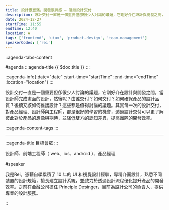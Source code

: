 ```yaml
---
title: 設計很豐滿，開發很骨感 — 淺談設計交付
description: 設計交付一直是一個重要但卻很少人討論的議題，它剛好介在設計與開發之間，當設計師完成畫面的設計，然後呢？由誰交付？如何交付？如何確保產品的設計品質？後續又該如何維護設計？這些都是值得討論的議題。實每一次的設計交付，對產品經理、設計師與工程師，都是很好的學習的機會，透過設計交付可以更了解彼此對於產品的想像與期待，並降低雙方的認知差異，提高團隊的開發效率。
date: 2024-12-27
startTime: 11:55
endTime: 12:40
location: A
tags: ['frontend', 'uiux', 'product-design', 'team-management']
speakerCodes: ['rei']
---
```


::agenda-tabs-content
<!--議程資訊-->
#agenda
:::agenda-title
{{ $doc.title }}
:::

:::agenda-info{:date="date" :start-time="startTime" :end-time="endTime" :location="location"}
:::

<!--議程資訊(內容)-->
設計交付一直是一個重要但卻很少人討論的議題，它剛好介在設計與開發之間，當設計師完成畫面的設計，然後呢？由誰交付？如何交付？如何確保產品的設計品質？後續又該如何維護設計？這些都是值得討論的議題。其實每一次的設計交付，對產品經理、設計師與工程師，都是很好的學習的機會，透過設計交付可以更了解彼此對於產品的想像與期待，並降低雙方的認知差異，提高團隊的開發效率。

:::agenda-content-tags
:::

---

:::agenda-title
目標會眾
:::

<!--目標會眾(內容)-->
設計師、前端工程師（ web、ios、android ）、產品經理

<!--講者介紹-->
#speaker
<!--講者介紹(內容)-->
我是Rei。憑藉自學累積了 10 年的 UI 和視覺設計經驗，專精介面設計，熟悉不同裝置的設計規範，擅長建立設計系統，並致力於透過設計流程優化提升產品的開發效率。之前在金融公司擔任 Principle Desinger，目前為設計公司的負責人，提供專業的設計服務。

::
